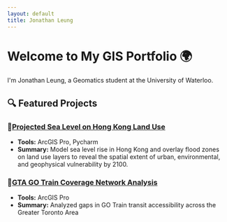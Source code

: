 ```yaml
---
layout: default
title: Jonathan Leung
---
```


# Welcome to My GIS Portfolio 🌍

I'm Jonathan Leung, a Geomatics student at the University of Waterloo.

## 🔍 Featured Projects

### 🌊[Projected Sea Level on Hong Kong Land Use](https://jjleung38.github.io/HKSLRProject)
- **Tools:** ArcGIS Pro, Pycharm
- **Summary:** Model sea level rise in Hong Kong and overlay flood zones on land use layers to reveal the spatial extent of urban, environmental, and geophysical vulnerability by 2100.

### 🚆[GTA GO Train Coverage Network Analysis](https://jjleung38.github.io/GoTrainAnalysis)
- **Tools:** ArcGIS Pro
- **Summary:** Analyzed gaps in GO Train transit accessibility across the Greater Toronto Area
